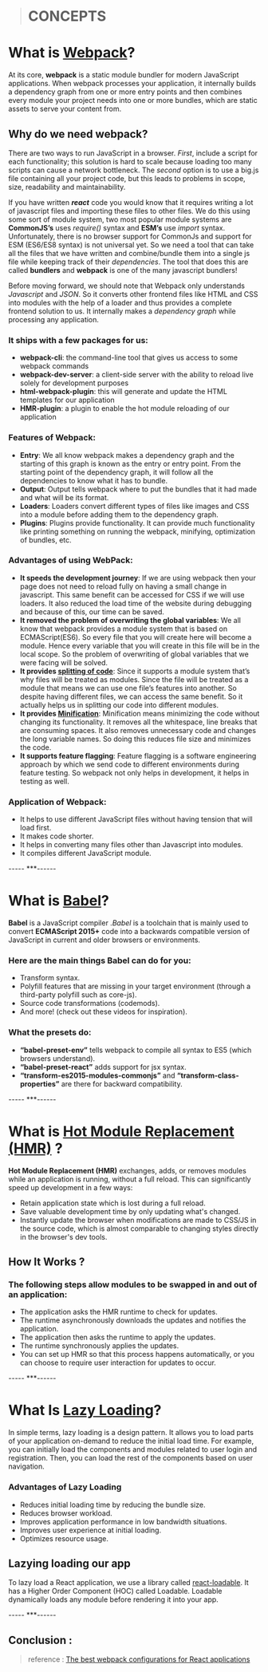 > # CONCEPTS

# What is [Webpack](https://webpack.js.org/concepts/)?

At its core, **webpack** is a static module bundler for modern JavaScript applications. When webpack processes your application, it internally builds a dependency graph from one or more entry points and then combines every module your project needs into one or more bundles, which are static assets to serve your content from.

## Why do we need webpack?

There are two ways to run JavaScript in a browser. _First_, include a script for each functionality; this solution is hard to scale because loading too many scripts can cause a network bottleneck. The _second_ option is to use a big.js file containing all your project code, but this leads to problems in scope, size, readability and maintainability.

If you have written **_react_** code you would know that it requires writing a lot of javascript files and importing these files to other files. We do this using some sort of module system, two most popular module systems are **CommonJS’s** uses _require()_ syntax and **ESM’s** use _import_ syntax. Unfortunately, there is no browser support for CommonJs and support for ESM (ES6/ES8 syntax) is not universal yet. So we need a tool that can take all the files that we have written and combine/bundle them into a single js file while keeping track of their _dependencies_. The tool that does this are called **bundlers** and **webpack** is one of the many javascript bundlers!

Before moving forward, we should note that Webpack only understands _Javascript_ and _JSON_. So it converts other frontend files like HTML and CSS into modules with the help of a loader and thus provides a complete frontend solution to us. It internally makes a _dependency graph_ while processing any application.

### It ships with a few packages for us:

- **webpack-cli**: the command-line tool that gives us access to some webpack commands
- **webpack-dev-server**: a client-side server with the ability to reload live solely for development purposes
- **html-webpack-plugin**: this will generate and update the HTML templates for our application
- **HMR-plugin**: a plugin to enable the hot module reloading of our application

### Features of Webpack:

- **Entry**: We all know webpack makes a dependency graph and the starting of this graph is known as the entry or entry point. From the starting point of the dependency graph, it will follow all the dependencies to know what it has to bundle.
- **Output**: Output tells webpack where to put the bundles that it had made and what will be its format.
- **Loaders**: Loaders convert different types of files like images and CSS into a module before adding them to the dependency graph.
- **Plugins**: Plugins provide functionality. It can provide much functionality like printing something on running the webpack, minifying, optimization of bundles, etc.

### Advantages of using WebPack:

- **It speeds the development journey**: If we are using webpack then your page does not need to reload fully on having a small change in javascript. This same benefit can be accessed for CSS if we will use loaders. It also reduced the load time of the website during debugging and because of this, our time can be saved.
- **It removed the problem of overwriting the global variables**: We all know that webpack provides a module system that is based on ECMAScript(ES6). So every file that you will create here will become a module. Hence every variable that you will create in this file will be in the local scope. So the problem of overwriting of global variables that we were facing will be solved.
- **It provides [splitting of code](https://nextjs.org/learn-pages-router/foundations/how-nextjs-works/code-splitting)**: Since it supports a module system that’s why files will be treated as modules. Since the file will be treated as a module that means we can use one file’s features into another. So despite having different files, we can access the same benefit. So it actually helps us in splitting our code into different modules.
- **It provides [Minification](https://nextjs.org/learn-pages-router/foundations/how-nextjs-works/minifying)**: Minification means minimizing the code without changing its functionality. It removes all the whitespace, line breaks that are consuming spaces. It also removes unnecessary code and changes the long variable names. So doing this reduces file size and minimizes the code.
- **It supports feature flagging**: Feature flagging is a software engineering approach by which we send code to different environments during feature testing. So webpack not only helps in development, it helps in testing as well.

### Application of Webpack:

- It helps to use different JavaScript files without having tension that will load first.
- It makes code shorter.
- It helps in converting many files other than Javascript into modules.
- It compiles different JavaScript module.

----- \*\*\*------

# What is [Babel](https://babeljs.io/docs/)?

**Babel** is a JavaScript compiler ._Babel_ is a toolchain that is mainly used to convert **ECMAScript 2015+** code into a backwards compatible version of JavaScript in current and older browsers or environments.

### Here are the main things Babel can do for you:

- Transform syntax.
- Polyfill features that are missing in your target environment (through a third-party polyfill such as core-js).
- Source code transformations (codemods).
- And more! (check out these videos for inspiration).

### What the presets do:

- **“babel-preset-env”** tells webpack to compile all syntax to ES5 (which browsers understand).
- **“babel-preset-react”** adds support for jsx syntax.
- **“transform-es2015-modules-commonjs”** and **“transform-class-properties”** are there for backward compatibility.

----- \*\*\*------

# What is [Hot Module Replacement (HMR)](https://webpack.js.org/concepts/hot-module-replacement/) ?

**Hot Module Replacement (HMR)** exchanges, adds, or removes modules while an application is running, without a full reload. This can significantly speed up development in a few ways:

- Retain application state which is lost during a full reload.
- Save valuable development time by only updating what's changed.
- Instantly update the browser when modifications are made to CSS/JS in the source code, which is almost comparable to changing styles directly in the browser's dev tools.

## How It Works ?

### The following steps allow modules to be swapped in and out of an application:

- The application asks the HMR runtime to check for updates.
- The runtime asynchronously downloads the updates and notifies the application.
- The application then asks the runtime to apply the updates.
- The runtime synchronously applies the updates.
- You can set up HMR so that this process happens automatically, or you can choose to require user interaction for updates to occur.

----- \*\*\*------

# What Is [Lazy Loading](https://www.syncfusion.com/blogs/post/lazy-loading-with-react.aspx)?

In simple terms, lazy loading is a design pattern. It allows you to load parts of your application on-demand to reduce the initial load time. For example, you can initially load the components and modules related to user login and registration. Then, you can load the rest of the components based on user navigation.

### Advantages of Lazy Loading

- Reduces initial loading time by reducing the bundle size.
- Reduces browser workload.
- Improves application performance in low bandwidth situations.
- Improves user experience at initial loading.
- Optimizes resource usage.

## Lazying loading our app

To lazy load a React application, we use a library called [react-loadable](https://github.com/jamiebuilds/react-loadable). It has a Higher Order Component (HOC) called Loadable. Loadable dynamically loads any module before rendering it into your app.

----- \*\*\*------

## Conclusion :

> reference : [The best webpack configurations for React applications](https://blog.logrocket.com/versatile-webpack-configurations-react-application/)
